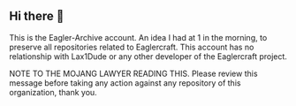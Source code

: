 ## Hi there 👋
This is the Eagler-Archive account. An idea I had at 1 in the morning, to preserve all repositories related to Eaglercraft.
This account has no relationship with Lax1Dude or any other developer of the Eaglercraft project.

NOTE TO THE MOJANG LAWYER READING THIS.
Please review this message before taking any action against any repository of this organization, thank you.
